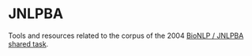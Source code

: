 # JNLPBA

Tools and resources related to the corpus of the 2004
[BioNLP / JNLPBA shared task](http://www.geniaproject.org/shared-tasks/bionlp-jnlpba-shared-task-2004).
